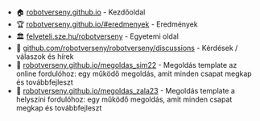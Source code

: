 - :house: [robotverseny.github.io](https://robotverseny.github.io/) - Kezdőoldal
- :trophy: [robotverseny.github.io/#eredmenyek](https://robotverseny.github.io/#eredmenyek) - Eredmények
- 🏛  [felveteli.sze.hu/robotverseny](https://felveteli.sze.hu/robotverseny) - Egyetemi oldal
- :loudspeaker: [github.com/robotverseny/robotverseny/discussions](https://github.com/robotverseny/robotverseny/discussions) - Kérdések / válaszok és hírek
- :robot: [robotverseny.github.io/megoldas_sim22](https://robotverseny.github.io/megoldas_sim22/) - Megoldás template az online fordulóhoz: egy működő megoldás, amit minden csapat megkap és továbbfejleszt
- :robot: [robotverseny.github.io/megoldas_zala23](https://robotverseny.github.io/megoldas_zala23/) - Megoldás template a helyszíni fordulóhoz: egy működő megoldás, amit minden csapat megkap és továbbfejleszt
